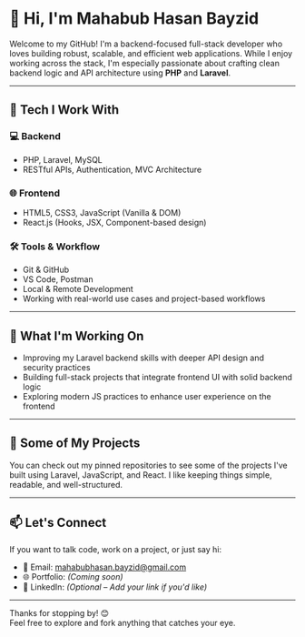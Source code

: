 # 👋 Hi, I'm Mahabub Hasan Bayzid

Welcome to my GitHub! I'm a backend-focused full-stack developer who loves building robust, scalable, and efficient web applications. While I enjoy working across the stack, I'm especially passionate about crafting clean backend logic and API architecture using **PHP** and **Laravel**.

---

## 🔧 Tech I Work With

### 💻 Backend
- PHP, Laravel, MySQL  
- RESTful APIs, Authentication, MVC Architecture

### 🌐 Frontend
- HTML5, CSS3, JavaScript (Vanilla & DOM)
- React.js (Hooks, JSX, Component-based design)

### 🛠️ Tools & Workflow
- Git & GitHub  
- VS Code, Postman  
- Local & Remote Development  
- Working with real-world use cases and project-based workflows

---

## 🚀 What I'm Working On
- Improving my Laravel backend skills with deeper API design and security practices
- Building full-stack projects that integrate frontend UI with solid backend logic
- Exploring modern JS practices to enhance user experience on the frontend

---

## 📂 Some of My Projects
You can check out my pinned repositories to see some of the projects I've built using Laravel, JavaScript, and React. I like keeping things simple, readable, and well-structured.

---

## 📫 Let's Connect
If you want to talk code, work on a project, or just say hi:

- 📧 Email: [mahabubhasan.bayzid@gmail.com](mailto:mahabubhasan.bayzid@gmail.com)
- 🌐 Portfolio: *(Coming soon)*  
- 💼 LinkedIn: *(Optional – Add your link if you'd like)*

---

Thanks for stopping by! 😊  
Feel free to explore and fork anything that catches your eye.

